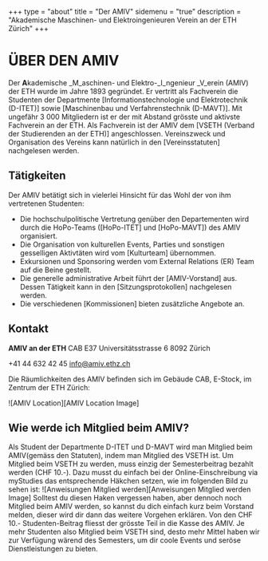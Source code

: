 +++
type = "about"
title = "Der AMIV"
sidemenu = "true"
description = "Akademische Maschinen- und Elektroingenieuren Verein an der ETH Zürich"
+++

# ÜBER DEN AMIV

Der **A**kademische _M_aschinen- und Elektro-_I_ngenieur _V_erein (AMIV) der ETH wurde im Jahre 1893 gegründet. Er vertritt als Fachverein die Studenten der Departmente [Informationstechnologie und Elektrotechnik (D-ITET)] sowie [Maschinenbau und Verfahrenstechnik (D-MAVT)]. Mit ungefähr 3 000 Mitgliedern ist er der mit Abstand grösste und aktivste Fachverein an der ETH. Als Fachverein ist der AMIV dem [VSETH (Verband der Studierenden an der ETH)] angeschlossen. Vereinszweck und Organisation des Vereins kann natürlich in den [Vereinsstatuten] nachgelesen werden.

## Tätigkeiten
Der AMIV betätigt sich in vielerlei Hinsicht für das Wohl der von ihm vertretenen Studenten:

* Die hochschulpolitische Vertretung genüber den Departementen wird durch die HoPo-Teams ([HoPo-ITET] und [HoPo-MAVT]) des AMIV organisiert.
* Die Organisation von kulturellen Events, Parties und sonstigen gesselligen Aktivtäten wird vom [Kulturteam] übernommen.
* Exkursionen und Sponsoring werden vom External Relations (ER) Team auf die Beine gestellt.
* Die generelle administrative Arbeit führt der [AMIV-Vorstand] aus. Dessen Tätigkeit kann in den [Sitzungsprotokollen] nachgelesen werden.
* Die verschiedenen [Kommissionen] bieten zusätzliche Angebote an.

## Kontakt

__AMIV an der ETH__
CAB E37
Universitätsstrasse 6
8092 Zürich

+41 44 632 42 45
[info@amiv.ethz.ch](mailto:info@amiv.ethz.ch)

Die Räumlichkeiten des AMIV befinden sich im Gebäude CAB, E-Stock, im Zentrum der ETH Zürich:

![AMIV Location][AMIV Location Image]

## Wie werde ich Mitglied beim AMIV?

Als Student der Departmente D-ITET und D-MAVT wird man Mitglied beim AMIV(gemäss den Statuten), indem man Mitglied des VSETH ist. Um Mitglied beim VSETH zu werden, muss einzig der Semesterbeitrag bezahlt werden (CHF 10.-). Dazu musst du einfach bei der Online-Einschreibung via myStudies das entsprechende Häkchen setzen, wie im folgenden Bild zu sehen ist:
![Anweisungen Mitglied werden][Anweisungen Mitglied werden Image]
Solltest du diesen Haken vergessen haben, aber dennoch noch Mitglied beim AMIV werden, so kannst du dich einfach kurz beim Vorstand melden, dieser wird dir dann das weitere Vorgehen erklären. Von den CHF 10.- Studenten-Beitrag fliesst der grösste Teil in die Kasse des AMIV. Je mehr Studenten also Mitglied beim VSETH sind, desto mehr Mittel haben wir zur Verfügung wärend des Semesters, um dir coole Events und seröse Dienstleistungen zu bieten.
